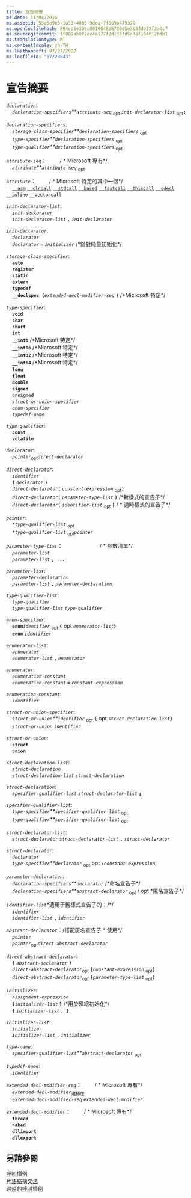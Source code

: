 ```yaml
---
title: 宣告摘要
ms.date: 11/04/2016
ms.assetid: 53a5e9e5-1a33-40b5-9dea-7f669b479329
ms.openlocfilehash: 894ed5e39ac8019048b6730d5e3b34de22f3a0c7
ms.sourcegitcommit: 1f009ab0f2cc4a177f2d1353d5a38f164612bdb1
ms.translationtype: MT
ms.contentlocale: zh-TW
ms.lasthandoff: 07/27/2020
ms.locfileid: "87220843"
---
```

# <a name="summary-of-declarations"></a>宣告摘要

*`declaration`*:<br/>
&nbsp;&nbsp;&nbsp;&nbsp;*`declaration-specifiers`**`attribute-seq`* <sub>opt</sub> *`init-declarator-list`* <sub>opt</sub>**`;`**

*`declaration-specifiers`*:<br/>
&nbsp;&nbsp;&nbsp;&nbsp;*`storage-class-specifier`**`declaration-specifiers`* <sub>opt</sub><br/>
&nbsp;&nbsp;&nbsp;&nbsp;*`type-specifier`**`declaration-specifiers`* <sub>opt</sub><br/>
&nbsp;&nbsp;&nbsp;&nbsp;*`type-qualifier`**`declaration-specifiers`* <sub>opt</sub>

*`attribute-seq`*： &nbsp; &nbsp; &nbsp; &nbsp; / \* Microsoft 專有\*/<br/>
&nbsp;&nbsp;&nbsp;&nbsp;*`attribute`**`attribute-seq`* <sub>opt</sub>

*`attribute`*： &nbsp; &nbsp; &nbsp; &nbsp; / \* Microsoft 特定的其中一個\*/<br/>
&nbsp;&nbsp;&nbsp;&nbsp;[`__asm`](../assembler/inline/asm.md) [`__clrcall`](../cpp/clrcall.md) [`__stdcall`](../cpp/stdcall.md) [`__based`](../cpp/based-grammar.md) [`__fastcall`](../cpp/fastcall.md) [`__thiscall`](../cpp/thiscall.md) [`__cdecl`](../cpp/cdecl.md) [`__inline`](../cpp/inline-functions-cpp.md) [`__vectorcall`](../cpp/vectorcall.md)

*`init-declarator-list`*:<br/>
&nbsp;&nbsp;&nbsp;&nbsp;*`init-declarator`*<br/>
&nbsp;&nbsp;&nbsp;&nbsp;*`init-declarator-list`*  **`,`**  *`init-declarator`*

*`init-declarator`*:<br/>
&nbsp;&nbsp;&nbsp;&nbsp;*`declarator`*<br/>
&nbsp;&nbsp;&nbsp;&nbsp;*`declarator`*  **`=`**  *`initializer`* /\*針對純量初始化\*/

*`storage-class-specifier`*:<br/>
&nbsp;&nbsp;&nbsp;&nbsp;**`auto`**<br/>
&nbsp;&nbsp;&nbsp;&nbsp;**`register`**<br/>
&nbsp;&nbsp;&nbsp;&nbsp;**`static`**<br/>
&nbsp;&nbsp;&nbsp;&nbsp;**`extern`**<br/>
&nbsp;&nbsp;&nbsp;&nbsp;**`typedef`**<br/>
&nbsp;&nbsp;&nbsp;&nbsp;**`__declspec (`***`extended-decl-modifier-seq`* **`)`** /\*Microsoft 特定\*/

*`type-specifier`*:<br/>
&nbsp;&nbsp;&nbsp;&nbsp;**`void`**<br/>
&nbsp;&nbsp;&nbsp;&nbsp;**`char`**<br/>
&nbsp;&nbsp;&nbsp;&nbsp;**`short`**<br/>
&nbsp;&nbsp;&nbsp;&nbsp;**`int`**<br/>
&nbsp;&nbsp;&nbsp;&nbsp;**`__int8`** /\*Microsoft 特定\*/<br/>
&nbsp;&nbsp;&nbsp;&nbsp;**`__int16`** /\*Microsoft 特定\*/<br/>
&nbsp;&nbsp;&nbsp;&nbsp;**`__int32`** /\*Microsoft 特定\*/<br/>
&nbsp;&nbsp;&nbsp;&nbsp;**`__int64`** /\*Microsoft 特定\*/<br/>
&nbsp;&nbsp;&nbsp;&nbsp;**`long`**<br/>
&nbsp;&nbsp;&nbsp;&nbsp;**`float`**<br/>
&nbsp;&nbsp;&nbsp;&nbsp;**`double`**<br/>
&nbsp;&nbsp;&nbsp;&nbsp;**`signed`**<br/>
&nbsp;&nbsp;&nbsp;&nbsp;**`unsigned`**<br/>
&nbsp;&nbsp;&nbsp;&nbsp;*`struct-or-union-specifier`*<br/>
&nbsp;&nbsp;&nbsp;&nbsp;*`enum-specifier`*<br/>
&nbsp;&nbsp;&nbsp;&nbsp;*`typedef-name`*

*`type-qualifier`*:<br/>
&nbsp;&nbsp;&nbsp;&nbsp;**`const`**<br/>
&nbsp;&nbsp;&nbsp;&nbsp;**`volatile`**

*`declarator`*:<br/>
&nbsp;&nbsp;&nbsp;&nbsp;*`pointer`*<sub>opt</sub>*`direct-declarator`*

*`direct-declarator`*:<br/>
&nbsp;&nbsp;&nbsp;&nbsp;*`identifier`*<br/>
&nbsp;&nbsp;&nbsp;&nbsp;**`(`** *`declarator`* **`)`**<br/>
&nbsp;&nbsp;&nbsp;&nbsp;*`direct-declarator`***`[`** *`constant-expression`* <sub>opt</sub>**`]`**<br/>
&nbsp;&nbsp;&nbsp;&nbsp;*`direct-declarator`***`(`** *`parameter-type-list`* **`)`** /\*新樣式的宣告子\*/<br/>
&nbsp;&nbsp;&nbsp;&nbsp;*`direct-declarator`***`(`** *`identifier-list`* <sub>opt</sub> **`)`**  / \* 過時樣式的宣告子\*/

*`pointer`*:<br/>
&nbsp;&nbsp;&nbsp;&nbsp;<strong>`*`</strong>*`type-qualifier-list`* <sub>opt</sub><br/>
&nbsp;&nbsp;&nbsp;&nbsp;<strong>`*`</strong>*`type-qualifier-list`* <sub>opt</sub>*`pointer`*

*`parameter-type-list`*： &nbsp; &nbsp; &nbsp; &nbsp; &nbsp; &nbsp; &nbsp; &nbsp; &nbsp; &nbsp; &nbsp; &nbsp; / \* 參數清單\*/<br/>
&nbsp;&nbsp;&nbsp;&nbsp;*`parameter-list`*<br/>
&nbsp;&nbsp;&nbsp;&nbsp;*`parameter-list`* **`, ...`**

*`parameter-list`*:<br/>
&nbsp;&nbsp;&nbsp;&nbsp;*`parameter-declaration`*<br/>
&nbsp;&nbsp;&nbsp;&nbsp;*`parameter-list`* **`,`** *`parameter-declaration`*

*`type-qualifier-list`*:<br/>
&nbsp;&nbsp;&nbsp;&nbsp;*`type-qualifier`*<br/>
&nbsp;&nbsp;&nbsp;&nbsp;*`type-qualifier-list`* *`type-qualifier`*

*`enum-specifier`*:<br/>
&nbsp;&nbsp;&nbsp;&nbsp;**`enum`***`identifier`* <sub>opt</sub> **`{`** opt *`enumerator-list`***`}`**<br/>
&nbsp;&nbsp;&nbsp;&nbsp;**`enum`** *`identifier`*

*`enumerator-list`*:<br/>
&nbsp;&nbsp;&nbsp;&nbsp;*`enumerator`*<br/>
&nbsp;&nbsp;&nbsp;&nbsp;*`enumerator-list`* **`,`** *`enumerator`*

*`enumerator`*:<br/>
&nbsp;&nbsp;&nbsp;&nbsp;*`enumeration-constant`*<br/>
&nbsp;&nbsp;&nbsp;&nbsp;*`enumeration-constant`* **`=`** *`constant-expression`*

*`enumeration-constant`*:<br/>
&nbsp;&nbsp;&nbsp;&nbsp;*`identifier`*

*`struct-or-union-specifier`*:<br/>
&nbsp;&nbsp;&nbsp;&nbsp;*`struct-or-union`**`identifier`* <sub>opt</sub> **`{`** opt *`struct-declaration-list`***`}`**<br/>
&nbsp;&nbsp;&nbsp;&nbsp;*`struct-or-union`* *`identifier`*

*`struct-or-union`*:<br/>
&nbsp;&nbsp;&nbsp;&nbsp;**`struct`**<br/>
&nbsp;&nbsp;&nbsp;&nbsp;**`union`**

*`struct-declaration-list`*:<br/>
&nbsp;&nbsp;&nbsp;&nbsp;*`struct-declaration`*<br/>
&nbsp;&nbsp;&nbsp;&nbsp;*`struct-declaration-list`* *`struct-declaration`*

*`struct-declaration`*:<br/>
&nbsp;&nbsp;&nbsp;&nbsp;*`specifier-qualifier-list`* *`struct-declarator-list`* **`;`**

*`specifier-qualifier-list`*:<br/>
&nbsp;&nbsp;&nbsp;&nbsp;*`type-specifier`**`specifier-qualifier-list`* <sub>opt</sub><br/>
&nbsp;&nbsp;&nbsp;&nbsp;*`type-qualifier`**`specifier-qualifier-list`* <sub>opt</sub>

*`struct-declarator-list`*:<br/>
&nbsp;&nbsp;&nbsp;&nbsp;*`struct-declarator`* *`struct-declarator-list`* **`,`** *`struct-declarator`*

*`struct-declarator`*:<br/>
&nbsp;&nbsp;&nbsp;&nbsp;*`declarator`*<br/>
&nbsp;&nbsp;&nbsp;&nbsp;*`type-specifier`**`declarator`* <sub>opt</sub> opt **`:`***`constant-expression`*

*`parameter-declaration`*:<br/>
&nbsp;&nbsp;&nbsp;&nbsp;*`declaration-specifiers`**`declarator`* /\*命名宣告子\*/<br/>
&nbsp;&nbsp;&nbsp;&nbsp;*`declaration-specifiers`**`abstract-declarator`* <sub>opt</sub>  / opt \*匿名宣告子\*/

*`identifier-list`*\*適用于舊樣式宣告子的：/\*/<br/>
&nbsp;&nbsp;&nbsp;&nbsp;*`identifier`*<br/>
&nbsp;&nbsp;&nbsp;&nbsp;*`identifier-list`* **`,`** *`identifier`*

*`abstract-declarator`*：/搭配匿名宣告子 \* 使用\*/<br/>
&nbsp;&nbsp;&nbsp;&nbsp;*`pointer`*<br/>
&nbsp;&nbsp;&nbsp;&nbsp;*`pointer`*<sub>opt</sub>*`direct-abstract-declarator`*

*`direct-abstract-declarator`*:<br/>
&nbsp;&nbsp;&nbsp;&nbsp;**`(`** *`abstract-declarator`* **`)`**<br/>
&nbsp;&nbsp;&nbsp;&nbsp;*`direct-abstract-declarator`*<sub>opt</sub> **`[`***`constant-expression`* <sub>opt</sub>**`]`**<br/>
&nbsp;&nbsp;&nbsp;&nbsp;*`direct-abstract-declarator`*<sub>opt</sub> **`(`***`parameter-type-list`* <sub>opt</sub>**`)`**

*`initializer`*:<br/>
&nbsp;&nbsp;&nbsp;&nbsp;*`assignment-expression`*<br/>
&nbsp;&nbsp;&nbsp;&nbsp;**`{`***`initializer-list`* **`}`** /\*用於匯總初始化\*/<br/>
&nbsp;&nbsp;&nbsp;&nbsp;**`{`** *`initializer-list`* **`, }`**

*`initializer-list`*:<br/>
&nbsp;&nbsp;&nbsp;&nbsp;*`initializer`*<br/>
&nbsp;&nbsp;&nbsp;&nbsp;*`initializer-list`* **`,`** *`initializer`*

*`type-name`*:<br/>
&nbsp;&nbsp;&nbsp;&nbsp;*`specifier-qualifier-list`**`abstract-declarator`* <sub>opt</sub>

*`typedef-name`*:<br/>
&nbsp;&nbsp;&nbsp;&nbsp;*`identifier`*

*`extended-decl-modifier-seq`*： &nbsp; &nbsp; &nbsp; &nbsp; / \* Microsoft 專有\*/<br/>
&nbsp;&nbsp;&nbsp;&nbsp;*`extended-decl-modifier`*<sub>選擇性</sub><br/>
&nbsp;&nbsp;&nbsp;&nbsp;*`extended-decl-modifier-seq`* *`extended-decl-modifier`*

*`extended-decl-modifier`*： &nbsp; &nbsp; &nbsp; &nbsp; / \* Microsoft 專有\*/<br/>
&nbsp;&nbsp;&nbsp;&nbsp;**`thread`**<br/>
&nbsp;&nbsp;&nbsp;&nbsp;**`naked`**<br/>
&nbsp;&nbsp;&nbsp;&nbsp;**`dllimport`**<br/>
&nbsp;&nbsp;&nbsp;&nbsp;**`dllexport`**

## <a name="see-also"></a>另請參閱

[呼叫慣例](../cpp/calling-conventions.md)<br/>
[片語結構文法](../c-language/phrase-structure-grammar.md)<br/>
[過時的呼叫慣例](../cpp/obsolete-calling-conventions.md)
